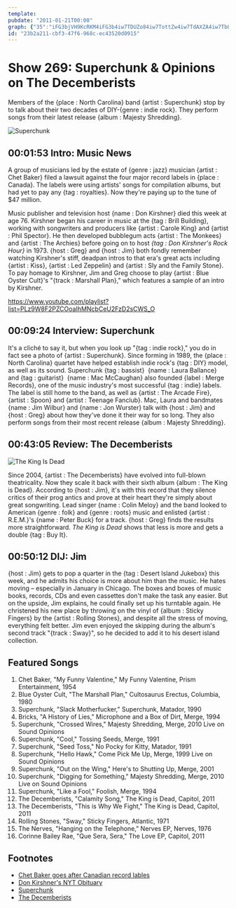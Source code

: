```yaml
---
template: 
pubdate: "2011-01-21T00:00"
graph: {"35":"iFG3bjVH9KcRKM4iFG3b4iw7TDUZo84iw7TottZw4iw7TdAXZA4iw7TbQnVX4iw7TBAxUP4iw7TRyFS34iw7TtsybABGLoFottZwlA2x5ottZwBGc5NottZwSHgLHottZwBGLoFDUZo8","FO":"lc37bq0nndNFhHLq0nndNFhHLWa3PdNFhHLRUWknBHw3HNFhHLNFhHLxM2hHNFhHLgMvE89i39CNFhHLBMZNKNFhHL6IuT9gMvE8RUWkngMvE83jrd19i39C9i39CRUWknRUWknV6CsmNQRu5RUWkn1FrQiRUWknBD0vGRUWkn","1ZT":"1ScxUBLPeoBLPeotIaCa1ScxUBJCgC1ScxUaOUei1ScxUzZIiA1ScxU97qip97qipX6cfd4srM4BJCgC97qipBHm1G","2BO":"X6cfdqYVo9BJhaYqYVo99sLaFEPgaNBJhaYEPgaN"}
id: "23b2a211-cbf3-47f6-968c-ec43520d0915"
---
```






# Show 269: Superchunk & Opinions on The Decemberists

Members of the {place : North Carolina} band {artist : Superchunk} stop by to talk about their two decades of DIY-{genre : indie rock}. They perform songs from their latest release {album : Majesty Shredding}.

![Superchunk](https://static.soundopinions.org/images/2011/Superchunk1.jpg)



## 00:01:53 Intro: Music News

A group of musicians led by the estate of {genre : jazz} musician {artist : Chet Baker} filed a lawsuit against the four major record labels in {place : Canada}. The labels were using artists' songs for compilation albums, but had yet to pay any {tag : royalties}. Now they're paying up to the tune of $47 million.

Music publisher and television host {name : Don Kirshner} died this week at age 76. Kirshner began his career in music at the {tag : Brill Building}, working with songwriters and producers like {artist : Carole King} and {artist : Phil Spector}. He then developed bubblegum acts {artist : The Monkees} and {artist : The Archies} before going on to host *{tag : Don Kirshner's Rock Hour}* in 1973. {host : Greg} and {host : Jim} both fondly remember watching Kirshner's stiff, deadpan intros to that era's great acts including {artist : Kiss}, {artist : Led Zeppelin} and {artist : Sly and the Family Stone}. To pay homage to Kirshner, Jim and Greg choose to play {artist : Blue Oyster Cult}'s "{track : Marshall Plan}," which features a sample of an intro by Kirshner.

https://www.youtube.com/playlist?list=PLz9W8F2PZCOoaIhMNcbCeU2FzD2sCWS_O



## 00:09:24 Interview: Superchunk

It's a cliché to say it, but when you look up "{tag : indie rock}," you do in fact see a photo of {artist : Superchunk}. Since forming in 1989, the {place : North Carolina} quartet have helped establish indie rock's {tag : DIY} model, as well as its sound. Superchunk {tag : bassist}  {name : Laura Ballance} and {tag : guitarist}  {name : Mac McCaughan} also founded {label : Merge Records}, one of the music industry's most successful {tag : indie} labels. The label is still home to the band, as well as {artist : The Arcade Fire}, {artist : Spoon} and {artist : Teenage Fanclub}. Mac, Laura and bandmates {name : Jim Wilbur} and {name : Jon Wurster} talk with {host : Jim} and {host : Greg} about how they've done it their way for so long. They also perform songs from their most recent release {album : Majesty Shredding}.



## 00:43:05 Review: The Decemberists

![The King Is Dead](https://static.soundopinions.org/assets/269/1ZT0.jpg)

Since 2004, {artist : The Decemberists} have evolved into full-blown theatricality. Now they scale it back with their sixth album {album : The King is Dead}. According to {host : Jim}, it's with this record that they silence critics of their prog antics and prove at their heart they're simply about great songwriting. Lead singer {name : Colin Meloy} and the band looked to American {genre : folk} and {genre : roots} music and enlisted {artist : R.E.M.}'s {name : Peter Buck} for a track. {host : Greg} finds the results more straightforward. *The King is Dead* shows that less is more and gets a double {tag : Buy It}.



## 00:50:12 DIJ: Jim

{host : Jim} gets to pop a quarter in the {tag : Desert Island Jukebox} this week, and he admits his choice is more about him than the music. He hates moving – especially in January in Chicago. The boxes and boxes of music books, records, CDs and even cassettes don't make the task any easier. But on the upside, Jim explains, he could finally set up his turntable again. He christened his new place by throwing on the vinyl of {album : Sticky Fingers} by the {artist : Rolling Stones}, and despite all the stress of moving, everything felt better. Jim even enjoyed the skipping during the album's second track "{track : Sway}", so he decided to add it to his desert island collection.



## Featured Songs

1. Chet Baker, "My Funny Valentine," My Funny Valentine, Prism Entertainment, 1954
2. Blue Oyster Cult, "The Marshall Plan," Cultosaurus Erectus, Columbia, 1980
3. Superchunk, "Slack Motherfucker," Superchunk, Matador, 1990
4. Bricks, "A History of Lies," Microphone and a Box of Dirt, Merge, 1994
5. Superchunk, "Crossed Wires," Majesty Shredding, Merge, 2010 Live on Sound Opinions
6. Superchunk, "Cool," Tossing Seeds, Merge, 1991
7. Superchunk, "Seed Toss," No Pocky for Kitty, Matador, 1991
8. Superchunk, "Hello Hawk," Come Pick Me Up, Merge, 1999 Live on Sound Opinions
9. Superchunk, "Out on the Wing," Here's to Shutting Up, Merge, 2001
10. Superchunk, "Digging for Something," Majesty Shredding, Merge, 2010 Live on Sound Opinions
11. Superchunk, "Like a Fool," Foolish, Merge, 1994
12. The Decemberists, "Calamity Song," The King is Dead, Capitol, 2011
13. The Decemberists, "This is Why We Fight," The King is Dead, Capitol, 2011
14. Rolling Stones, "Sway," Sticky Fingers, Atlantic, 1971
15. The Nerves, "Hanging on the Telephone," Nerves EP, Nerves, 1976
16. Corinne Bailey Rae, "Que Sera, Sera," The Love EP, Capitol, 2011



## Footnotes

- [Chet Baker goes after Canadian record lables](http://arstechnica.com/tech-policy/2011/01/exploit-now-pay-later-music-labels-finally-pay-artists/)
- [Don Kirshner's NYT Obituary](http://www.nytimes.com/2011/01/19/arts/music/19kirshner.html)
- [Superchunk](http://www.superchunk.com/)
- [The Decemberists](http://www.decemberists.com/)